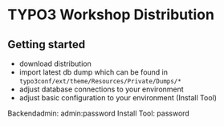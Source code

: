 # TYPO3 Workshop Distribution

## Getting started

* download distribution
* import latest db dump which can be found in `typo3conf/ext/theme/Resources/Private/Dumps/*`
* adjust database connections to your environment
* adjust basic configuration to your environment (Install Tool)

Backendadmin: admin:password
Install Tool: password
